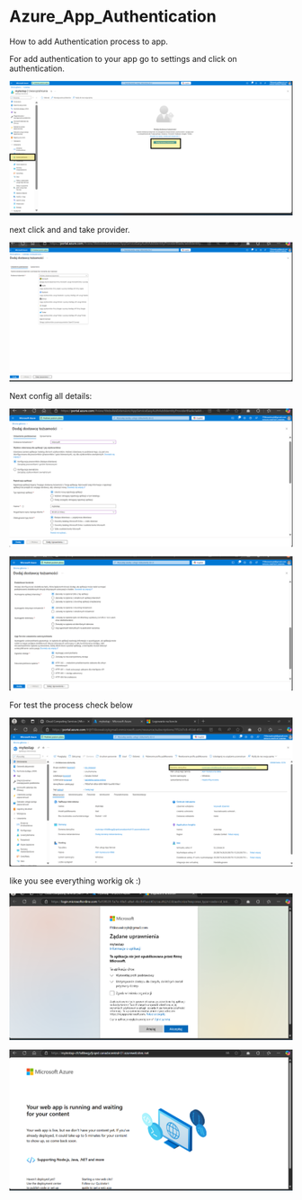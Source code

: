 # Azure_App_Authentication
 How to add Authentication process to app.

 For add authentication to your app go to settings and click on authentication.

 ![alt text](image.png)

 next click and and take provider.

 ![alt text](image-1.png)

 Next config all details:

 ![alt text](image-2.png)

 ![alt text](image-3.png)

 For test the process check below

 ![alt text](image-4.png)

 like you see everything workig ok :)

 ![alt text](image-5.png)

 ![alt text](image-6.png)
